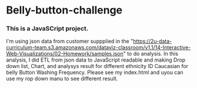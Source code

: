 # Belly-button-challenge

### This is a JavaSCript project.

I'm using json data from customer suppplied in the "https://2u-data-curriculum-team.s3.amazonaws.com/dataviz-classroom/v1.1/14-Interactive-Web-Visualizations/02-Homework/samples.json" to do analysis.
In this analysis, I did ETL from json data to JavaScript readable and making Drop down list, Chart, and analysys result for different ethnicity ID Caucasian for belly Button Washing Frequency.
Please see my index.html and uyou can use my rop down manu to see different result.

